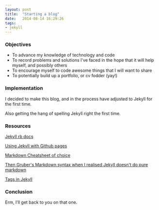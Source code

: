 ```yaml
---
layout: post
title:  "Starting a blog"
date:   2014-08-14 16:29:26
tags:
- jekyll
---
```

### Objectives
* To advance my knowledge of technology and code
* To record problems and solutions I've faced in the hope that it will help myself, and possibly others
* To encourage myself to code awesome things that I will want to share
* To potentially build up a portfolio, or cv fodder (yay!)

### Implementation
I decided to make this blog, and in the process have adjusted to Jekyll for the first time.

Also getting the hang of spelling Jekyll right the first time.

### Resources
[Jekyll rb docs](http://jekyllrb.com/)

[Using Jekyll with Github pages](https://help.github.com/articles/using-jekyll-with-pages)

[Markdown Cheatsheet of choice](https://github.com/adam-p/markdown-here/wiki/Markdown-Cheatsheet)

[Then Gruber's Markdown syntax when I realised Jekyll doesn't do pure markdown](http://daringfireball.net/projects/markdown/syntax)

[Tags in Jekyll](http://charliepark.org/tags-in-jekyll)

### Conclusion
Erm, I'll get back to you on that one.